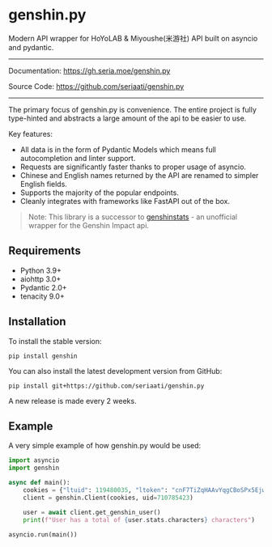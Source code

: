 # genshin.py

Modern API wrapper for HoYoLAB & Miyoushe(米游社) API built on asyncio and pydantic.

---

Documentation: <https://gh.seria.moe/genshin.py>

Source Code: <https://github.com/seriaati/genshin.py>

---

The primary focus of genshin.py is convenience. The entire project is fully type-hinted and abstracts a large amount of the api to be easier to use.

Key features:

- All data is in the form of Pydantic Models which means full autocompletion and linter support.
- Requests are significantly faster thanks to proper usage of asyncio.
- Chinese and English names returned by the API are renamed to simpler English fields.
- Supports the majority of the popular endpoints.
- Cleanly integrates with frameworks like FastAPI out of the box.

> Note: This library is a successor to [genshinstats](https://github.com/seriaati/genshinstats) - an unofficial wrapper for the Genshin Impact api.

## Requirements

- Python 3.9+
- aiohttp 3.0+
- Pydantic 2.0+
- tenacity 9.0+

## Installation

To install the stable version:

```console
pip install genshin
```

You can also install the latest development version from GitHub:

```console
pip install git+https://github.com/seriaati/genshin.py
```

A new release is made every 2 weeks.

## Example

A very simple example of how genshin.py would be used:

```py
import asyncio
import genshin

async def main():
    cookies = {"ltuid": 119480035, "ltoken": "cnF7TiZqHAAvYqgCBoSPx5EjwezOh1ZHoqSHf7dT"}
    client = genshin.Client(cookies, uid=710785423)

    user = await client.get_genshin_user()
    print(f"User has a total of {user.stats.characters} characters")

asyncio.run(main())
```
